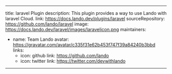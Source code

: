 
---
title: laravel Plugin
description: This plugin provides a way to use Lando with laravel Cloud.
link: https://docs.lando.dev/plugins/laravel
sourceRepository: https://github.com/lando/laravel
image: https://docs.lando.dev/laravel/images/laravelicon.png
maintainers:
  - name: Team Lando
    avatar: https://gravatar.com/avatar/c335f31e62b453f747f39a84240b3bbd
    links:
      - icon: github
        link: https://github.com/lando
      - icon: twitter
        link: https://twitter.com/devwithlando
---

